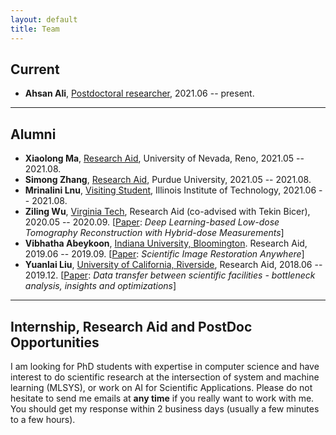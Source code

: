 ```yaml
---
layout: default
title: Team
---
```


## Current
* **Ahsan Ali**, <u>Postdoctoral researcher</u>, 2021.06 -- present.

---

## Alumni
- __Xiaolong Ma__,  <u>Research Aid</u>, University of Nevada, Reno, 2021.05 -- 2021.08.
- __Simong Zhang__, <u>Research Aid</u>, Purdue University, 2021.05 -- 2021.08.
- **Mrinalini Lnu**, <u>Visiting Student</u>, Illinois Institute of Technology, 2021.06 -- 2021.08.
- __Ziling Wu__, <ins>Virginia Tech</ins>, 
Research Aid (co-advised with Tekin Bicer), 2020.05 -- 2020.09. 
[[Paper](https://doi.org/10.1109/MLHPCAI4S51975.2020.00017): _Deep Learning-based Low-dose Tomography Reconstruction with Hybrid-dose Measurements_]
- __Vibhatha Abeykoon__, <ins>Indiana University, Bloomington</ins>. 
Research Aid, 2019.06 -- 2019.09. 
[[Paper](https://doi.org/10.1109/XLOOP49562.2019.00007): _Scientific Image Restoration Anywhere_]
- __Yuanlai Liu__, <ins>University of California, Riverside</ins>, 
Research Aid, 2018.06 -- 2019.12. 
[[Paper](https://doi.org/10.1109/CCGRID.2019.00023): _Data transfer between scientific facilities - bottleneck analysis, insights and optimizations_]

---

## Internship, Research Aid and PostDoc Opportunities
I am looking for PhD students with expertise in computer science and have interest to do scientific research at the intersection of system and machine learning (MLSYS), or work on AI for  Scientific Applications. Please do not hesitate to send me emails at __any time__ if you really want to work with me. You should get my response within 2 business days (usually a few minutes to a few hours).

